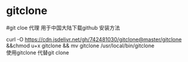 # gitclone
#git cloe 代理
用于中国大陆下载github
安装方法   

curl -O https://cdn.jsdelivr.net/gh/742481030/gitclone@master/gitclone &&chmod u+x gitclone && mv gitclone /usr/local/bin/gitclone  
使用gitclone 代替git clone <url>
